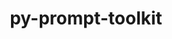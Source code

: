 ---
title: "py-prompt-toolkit"
layout: cache
categories: [package, develop]
meta: {"compilers": ["gcc@11.4.0", "gcc@9.4.0", "none"], "num_specs": 56, "num_specs_by_stack": {"data-vis-sdk": 11, "e4s": 11, "e4s-neoverse-v2": 12, "e4s-neoverse_v1": 2, "e4s-oneapi": 6, "e4s-power": 2, "radiuss": 12, "root": 56}, "oss": ["ubuntu18.04", "ubuntu20.04", "ubuntu22.04"], "platforms": ["linux"], "stacks": ["data-vis-sdk", "e4s", "e4s-neoverse-v2", "e4s-neoverse_v1", "e4s-oneapi", "e4s-power", "radiuss", "root"], "targets": ["neoverse_v1", "neoverse_v2", "ppc64le", "x86_64_v3"], "versions": ["3.0.43"]}
spec_details: [{"compiler": "none", "hash": "2mbgu4qclrc5jrqel4jpygquzvpdsdwe", "os": "ubuntu22.04", "platform": "linux", "size": "-", "stacks": ["e4s", "root"], "target": "x86_64_v3", "variants": ["build_system=python_pip"], "versions": ["3.0.43"]}, {"compiler": "none", "hash": "2mozbky2l2rkgsi6csf6k3s2ibekcjrx", "os": "ubuntu22.04", "platform": "linux", "size": "-", "stacks": ["e4s", "root"], "target": "x86_64_v3", "variants": ["build_system=python_pip"], "versions": ["3.0.43"]}, {"compiler": "none", "hash": "3asqj54nbcurlb2owasixkaz2b4zucls", "os": "ubuntu22.04", "platform": "linux", "size": "-", "stacks": ["e4s-neoverse-v2", "root"], "target": "neoverse_v2", "variants": ["build_system=python_pip"], "versions": ["3.0.43"]}, {"compiler": "none", "hash": "3xda3ns6hvyqiymioateerlmn5pstwwb", "os": "ubuntu22.04", "platform": "linux", "size": "-", "stacks": ["e4s-neoverse-v2", "root"], "target": "neoverse_v2", "variants": ["build_system=python_pip"], "versions": ["3.0.43"]}, {"compiler": "none", "hash": "4vx7dtxohdkmkle3tmjquc4xavjblfry", "os": "ubuntu22.04", "platform": "linux", "size": "-", "stacks": ["e4s", "root"], "target": "x86_64_v3", "variants": ["build_system=python_pip"], "versions": ["3.0.43"]}, {"compiler": "none", "hash": "54vdnxjiy5hn4z4n4kxv4vwdaiyhm5wn", "os": "ubuntu22.04", "platform": "linux", "size": "-", "stacks": ["e4s-neoverse-v2", "root"], "target": "neoverse_v2", "variants": ["build_system=python_pip"], "versions": ["3.0.43"]}, {"compiler": "none", "hash": "5p5hdt3s4e2g2hulsndmhh6incuyan44", "os": "ubuntu22.04", "platform": "linux", "size": "-", "stacks": ["e4s-neoverse-v2", "root"], "target": "neoverse_v2", "variants": ["build_system=python_pip"], "versions": ["3.0.43"]}, {"compiler": "none", "hash": "6y63gtsobzw43hzcyqu3ezc7ajdhctml", "os": "ubuntu20.04", "platform": "linux", "size": "-", "stacks": ["data-vis-sdk", "root"], "target": "x86_64_v3", "variants": ["build_system=python_pip"], "versions": ["3.0.43"]}, {"compiler": "none", "hash": "a7aysanmtci4xkiyzzx5azyqdgexydye", "os": "ubuntu22.04", "platform": "linux", "size": "-", "stacks": ["e4s", "root"], "target": "x86_64_v3", "variants": ["build_system=python_pip"], "versions": ["3.0.43"]}, {"compiler": "none", "hash": "abx7mc76f3l37qgnqjh4ezlsxjhq72zl", "os": "ubuntu22.04", "platform": "linux", "size": "-", "stacks": ["e4s-neoverse-v2", "root"], "target": "neoverse_v2", "variants": ["build_system=python_pip"], "versions": ["3.0.43"]}, {"compiler": "none", "hash": "aelffybsitgn2mitl4ebqdrzw5t5yx6k", "os": "ubuntu22.04", "platform": "linux", "size": "-", "stacks": ["e4s-oneapi", "root"], "target": "x86_64_v3", "variants": ["build_system=python_pip"], "versions": ["3.0.43"]}, {"compiler": "none", "hash": "as6mavgzpdogqi5vkykixyguojkmjjmd", "os": "ubuntu18.04", "platform": "linux", "size": "-", "stacks": ["radiuss", "root"], "target": "x86_64_v3", "variants": ["build_system=python_pip"], "versions": ["3.0.43"]}, {"compiler": "none", "hash": "bfq4w2qhjeoa2xydwyfzxzfgvcfrlo7h", "os": "ubuntu18.04", "platform": "linux", "size": "-", "stacks": ["radiuss", "root"], "target": "x86_64_v3", "variants": ["build_system=python_pip"], "versions": ["3.0.43"]}, {"compiler": "none", "hash": "cepnll5nqhmcm77xudus3d6qdqp253r3", "os": "ubuntu20.04", "platform": "linux", "size": "-", "stacks": ["data-vis-sdk", "root"], "target": "x86_64_v3", "variants": ["build_system=python_pip"], "versions": ["3.0.43"]}, {"compiler": "none", "hash": "ckwpqmbgesw7royvu75uyjdgxwa6ndmi", "os": "ubuntu18.04", "platform": "linux", "size": "-", "stacks": ["radiuss", "root"], "target": "x86_64_v3", "variants": ["build_system=python_pip"], "versions": ["3.0.43"]}, {"compiler": "none", "hash": "dc4l6srgpon45zraorezi7ma2mngenw6", "os": "ubuntu20.04", "platform": "linux", "size": "-", "stacks": ["data-vis-sdk", "root"], "target": "x86_64_v3", "variants": ["build_system=python_pip"], "versions": ["3.0.43"]}, {"compiler": "none", "hash": "dkvy7uj5ch74gknhlzd22qadqeb5mral", "os": "ubuntu18.04", "platform": "linux", "size": "-", "stacks": ["radiuss", "root"], "target": "x86_64_v3", "variants": ["build_system=python_pip"], "versions": ["3.0.43"]}, {"compiler": "none", "hash": "eg6vsjkkfmkaqm5vtaentsigtpttna3u", "os": "ubuntu22.04", "platform": "linux", "size": "-", "stacks": ["e4s-neoverse-v2", "root"], "target": "neoverse_v2", "variants": ["build_system=python_pip"], "versions": ["3.0.43"]}, {"compiler": "none", "hash": "f6ngodyo3zgkn36jst4jkhw6zvgx4di5", "os": "ubuntu18.04", "platform": "linux", "size": "-", "stacks": ["radiuss", "root"], "target": "x86_64_v3", "variants": ["build_system=python_pip"], "versions": ["3.0.43"]}, {"compiler": "none", "hash": "fb7g5gabgsaieawxwbatb5lnw3pgu2hs", "os": "ubuntu20.04", "platform": "linux", "size": "-", "stacks": ["data-vis-sdk", "root"], "target": "x86_64_v3", "variants": ["build_system=python_pip"], "versions": ["3.0.43"]}, {"compiler": "none", "hash": "flmwtn3y7k5tl3lectqhwo3dend6u5rz", "os": "ubuntu22.04", "platform": "linux", "size": "-", "stacks": ["e4s-neoverse-v2", "root"], "target": "neoverse_v2", "variants": ["build_system=python_pip"], "versions": ["3.0.43"]}, {"compiler": "none", "hash": "g6qew2evonzppwvjse652o6svnhfewm6", "os": "ubuntu22.04", "platform": "linux", "size": "-", "stacks": ["e4s", "root"], "target": "x86_64_v3", "variants": ["build_system=python_pip"], "versions": ["3.0.43"]}, {"compiler": "none", "hash": "hrmgzzzuwtm2taguyrbmpmwlanu7xprs", "os": "ubuntu22.04", "platform": "linux", "size": "-", "stacks": ["e4s", "root"], "target": "x86_64_v3", "variants": ["build_system=python_pip"], "versions": ["3.0.43"]}, {"compiler": "none", "hash": "isvfdzo4k7bpqpx3aokajfq3s4au6rkw", "os": "ubuntu22.04", "platform": "linux", "size": "-", "stacks": ["e4s-neoverse-v2", "root"], "target": "neoverse_v2", "variants": ["build_system=python_pip"], "versions": ["3.0.43"]}, {"compiler": "none", "hash": "jk746gi5qkomy2juzw7u44u7ibszzyrw", "os": "ubuntu20.04", "platform": "linux", "size": "-", "stacks": ["data-vis-sdk", "root"], "target": "x86_64_v3", "variants": ["build_system=python_pip"], "versions": ["3.0.43"]}, {"compiler": "none", "hash": "jlcnanfsas4jxptaczl4jybs6qj3afbh", "os": "ubuntu22.04", "platform": "linux", "size": "-", "stacks": ["e4s-oneapi", "root"], "target": "x86_64_v3", "variants": ["build_system=python_pip"], "versions": ["3.0.43"]}, {"compiler": "none", "hash": "jv5smqrkqwxtcf6slfjyt5nrfh3ixmte", "os": "ubuntu22.04", "platform": "linux", "size": "-", "stacks": ["e4s-oneapi", "root"], "target": "x86_64_v3", "variants": ["build_system=python_pip"], "versions": ["3.0.43"]}, {"compiler": "none", "hash": "ldogmok53ordlai5hustff7xscdj7v4r", "os": "ubuntu18.04", "platform": "linux", "size": "-", "stacks": ["radiuss", "root"], "target": "x86_64_v3", "variants": ["build_system=python_pip"], "versions": ["3.0.43"]}, {"compiler": "none", "hash": "m7uav74jf2s6tw6rialeojnnlfylim5j", "os": "ubuntu20.04", "platform": "linux", "size": "-", "stacks": ["data-vis-sdk", "root"], "target": "x86_64_v3", "variants": ["build_system=python_pip"], "versions": ["3.0.43"]}, {"compiler": "none", "hash": "mqjbsilm6plo3oi3sdl6b23fb5eurqpj", "os": "ubuntu20.04", "platform": "linux", "size": "-", "stacks": ["data-vis-sdk", "root"], "target": "x86_64_v3", "variants": ["build_system=python_pip"], "versions": ["3.0.43"]}, {"compiler": "none", "hash": "nfcgkipyy4xn45imoo6qc2dn43e4sa2d", "os": "ubuntu22.04", "platform": "linux", "size": "-", "stacks": ["e4s-oneapi", "root"], "target": "x86_64_v3", "variants": ["build_system=python_pip"], "versions": ["3.0.43"]}, {"compiler": "none", "hash": "nj7nw4aszlb3nx5ffycmm433f4s55rn2", "os": "ubuntu18.04", "platform": "linux", "size": "-", "stacks": ["radiuss", "root"], "target": "x86_64_v3", "variants": ["build_system=python_pip"], "versions": ["3.0.43"]}, {"compiler": "gcc@11.4.0", "hash": "nze7moxfb36gy7pm5r7m36wiy5eqfxtd", "os": "ubuntu22.04", "platform": "linux", "size": "-", "stacks": ["e4s-neoverse_v1", "root"], "target": "neoverse_v1", "variants": ["build_system=python_pip"], "versions": ["3.0.43"]}, {"compiler": "none", "hash": "o4npwcfybg7kdyyynlzxzdzuf3lpqqkq", "os": "ubuntu20.04", "platform": "linux", "size": "-", "stacks": ["data-vis-sdk", "root"], "target": "x86_64_v3", "variants": ["build_system=python_pip"], "versions": ["3.0.43"]}, {"compiler": "none", "hash": "pfigi4656mlghcnzygu7lrg5t7osdrqr", "os": "ubuntu18.04", "platform": "linux", "size": "-", "stacks": ["radiuss", "root"], "target": "x86_64_v3", "variants": ["build_system=python_pip"], "versions": ["3.0.43"]}, {"compiler": "none", "hash": "ppbsdq6saaou3rdv2hjvzbfgyhlf2bpv", "os": "ubuntu18.04", "platform": "linux", "size": "-", "stacks": ["radiuss", "root"], "target": "x86_64_v3", "variants": ["build_system=python_pip"], "versions": ["3.0.43"]}, {"compiler": "none", "hash": "pssrunkhoidz7owgktays2zduphydwgp", "os": "ubuntu18.04", "platform": "linux", "size": "-", "stacks": ["radiuss", "root"], "target": "x86_64_v3", "variants": ["build_system=python_pip"], "versions": ["3.0.43"]}, {"compiler": "none", "hash": "qiatccindikgbtsowgi5wivbxfqxkldq", "os": "ubuntu22.04", "platform": "linux", "size": "-", "stacks": ["e4s", "root"], "target": "x86_64_v3", "variants": ["build_system=python_pip"], "versions": ["3.0.43"]}, {"compiler": "none", "hash": "rjz74kufkohxiqr5lyisbzv6qo7mzmmp", "os": "ubuntu22.04", "platform": "linux", "size": "-", "stacks": ["e4s-oneapi", "root"], "target": "x86_64_v3", "variants": ["build_system=python_pip"], "versions": ["3.0.43"]}, {"compiler": "gcc@11.4.0", "hash": "rrol6f7hyu5xgslnqvtlktup2ggtcfsk", "os": "ubuntu22.04", "platform": "linux", "size": "-", "stacks": ["e4s-neoverse_v1", "root"], "target": "neoverse_v1", "variants": ["build_system=python_pip"], "versions": ["3.0.43"]}, {"compiler": "gcc@9.4.0", "hash": "s36sweazppuk7qgmaoyiejlluzutv7vo", "os": "ubuntu20.04", "platform": "linux", "size": "-", "stacks": ["e4s-power", "root"], "target": "ppc64le", "variants": ["build_system=python_pip"], "versions": ["3.0.43"]}, {"compiler": "none", "hash": "soey4xwwmxctxe5fwghvmkg3ta7sgzz7", "os": "ubuntu22.04", "platform": "linux", "size": "-", "stacks": ["e4s", "root"], "target": "x86_64_v3", "variants": ["build_system=python_pip"], "versions": ["3.0.43"]}, {"compiler": "none", "hash": "tebvwxs7t2kfad77vttug5ms7bbe3fwo", "os": "ubuntu22.04", "platform": "linux", "size": "-", "stacks": ["e4s", "root"], "target": "x86_64_v3", "variants": ["build_system=python_pip"], "versions": ["3.0.43"]}, {"compiler": "none", "hash": "u7fxdzhqtorc3aln64cowo3tjxtq65f3", "os": "ubuntu22.04", "platform": "linux", "size": "-", "stacks": ["e4s-oneapi", "root"], "target": "x86_64_v3", "variants": ["build_system=python_pip"], "versions": ["3.0.43"]}, {"compiler": "gcc@9.4.0", "hash": "uaojfr5fyyvddjqog2r35egecc6ysjea", "os": "ubuntu20.04", "platform": "linux", "size": "-", "stacks": ["e4s-power", "root"], "target": "ppc64le", "variants": ["build_system=python_pip"], "versions": ["3.0.43"]}, {"compiler": "none", "hash": "uhffp557y7wr4wl464zrslcjjczg4axk", "os": "ubuntu18.04", "platform": "linux", "size": "-", "stacks": ["radiuss", "root"], "target": "x86_64_v3", "variants": ["build_system=python_pip"], "versions": ["3.0.43"]}, {"compiler": "none", "hash": "vjns4w52ivmjlapktpxsbdufr2idycmh", "os": "ubuntu20.04", "platform": "linux", "size": "-", "stacks": ["data-vis-sdk", "root"], "target": "x86_64_v3", "variants": ["build_system=python_pip"], "versions": ["3.0.43"]}, {"compiler": "none", "hash": "vkxtk2y3zkqvzprohlsh6qqnq4rz7mwz", "os": "ubuntu18.04", "platform": "linux", "size": "-", "stacks": ["radiuss", "root"], "target": "x86_64_v3", "variants": ["build_system=python_pip"], "versions": ["3.0.43"]}, {"compiler": "none", "hash": "w4s3ildd7ndo3mpjvetrt2kj3m2dq5ff", "os": "ubuntu22.04", "platform": "linux", "size": "-", "stacks": ["e4s", "root"], "target": "x86_64_v3", "variants": ["build_system=python_pip"], "versions": ["3.0.43"]}, {"compiler": "none", "hash": "wfwlnxbfpuzn7tj7aqzwtwz4micaja2c", "os": "ubuntu22.04", "platform": "linux", "size": "-", "stacks": ["e4s-neoverse-v2", "root"], "target": "neoverse_v2", "variants": ["build_system=python_pip"], "versions": ["3.0.43"]}, {"compiler": "none", "hash": "wscdjuhdcfa4gsjoro62p7wsp7tnrmsf", "os": "ubuntu22.04", "platform": "linux", "size": "-", "stacks": ["e4s", "root"], "target": "x86_64_v3", "variants": ["build_system=python_pip"], "versions": ["3.0.43"]}, {"compiler": "none", "hash": "x74gk5mm5h676ms6d4tgih5hdneidlpa", "os": "ubuntu22.04", "platform": "linux", "size": "-", "stacks": ["e4s-neoverse-v2", "root"], "target": "neoverse_v2", "variants": ["build_system=python_pip"], "versions": ["3.0.43"]}, {"compiler": "none", "hash": "xfqaxfmvajfm33cubmcgjfohcdplznii", "os": "ubuntu20.04", "platform": "linux", "size": "-", "stacks": ["data-vis-sdk", "root"], "target": "x86_64_v3", "variants": ["build_system=python_pip"], "versions": ["3.0.43"]}, {"compiler": "none", "hash": "xmj2dk6ipcbo2a6xn3fzli544bv37qer", "os": "ubuntu20.04", "platform": "linux", "size": "-", "stacks": ["data-vis-sdk", "root"], "target": "x86_64_v3", "variants": ["build_system=python_pip"], "versions": ["3.0.43"]}, {"compiler": "none", "hash": "xoydrxh3jpqzoolk2jpmrpf5toxxo6we", "os": "ubuntu22.04", "platform": "linux", "size": "-", "stacks": ["e4s-neoverse-v2", "root"], "target": "neoverse_v2", "variants": ["build_system=python_pip"], "versions": ["3.0.43"]}, {"compiler": "none", "hash": "xyj7wplzt37sliwxq7jptkx5yc7bsg3u", "os": "ubuntu22.04", "platform": "linux", "size": "-", "stacks": ["e4s-neoverse-v2", "root"], "target": "neoverse_v2", "variants": ["build_system=python_pip"], "versions": ["3.0.43"]}]
---